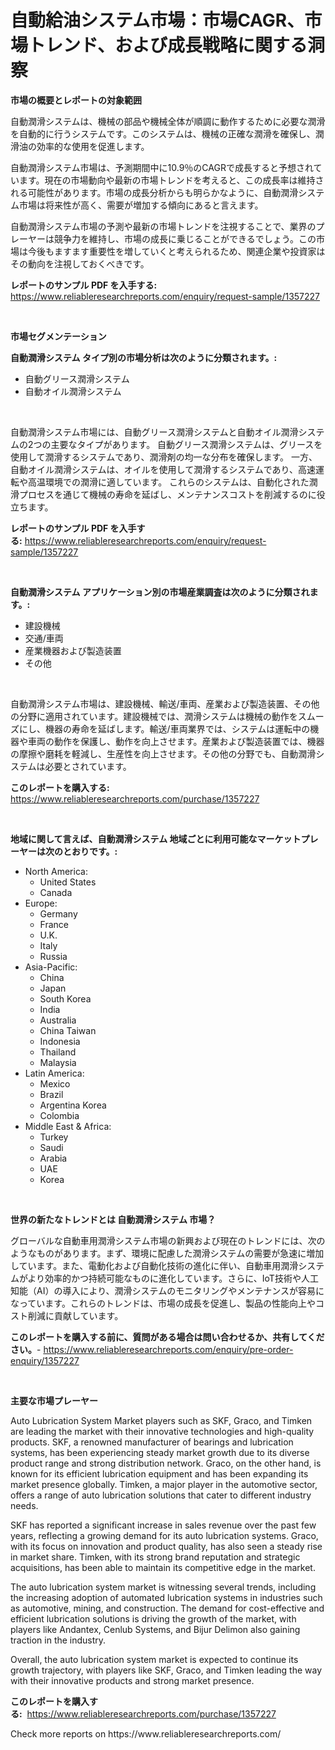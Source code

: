 <p><h1>自動給油システム市場：市場CAGR、市場トレンド、および成長戦略に関する洞察</h1></p><p><strong>市場の概要とレポートの対象範囲</strong></p>
<p><p>自動潤滑システムは、機械の部品や機械全体が順調に動作するために必要な潤滑を自動的に行うシステムです。このシステムは、機械の正確な潤滑を確保し、潤滑油の効率的な使用を促進します。</p><p>自動潤滑システム市場は、予測期間中に10.9％のCAGRで成長すると予想されています。現在の市場動向や最新の市場トレンドを考えると、この成長率は維持される可能性があります。市場の成長分析からも明らかなように、自動潤滑システム市場は将来性が高く、需要が増加する傾向にあると言えます。</p><p>自動潤滑システム市場の予測や最新の市場トレンドを注視することで、業界のプレーヤーは競争力を維持し、市場の成長に乗じることができるでしょう。この市場は今後もますます重要性を増していくと考えられるため、関連企業や投資家はその動向を注視しておくべきです。</p></p>
<p><strong>レポートのサンプル PDF を入手する:</strong> <a href="https://www.reliableresearchreports.com/enquiry/request-sample/1357227">https://www.reliableresearchreports.com/enquiry/request-sample/1357227</a></p>
<p>&nbsp;</p>
<p><strong>市場セグメンテーション</strong></p>
<p><strong>自動潤滑システム タイプ別の市場分析は次のように分類されます。:</strong></p>
<p><ul><li>自動グリース潤滑システム</li><li>自動オイル潤滑システム</li></ul></p>
<p>&nbsp;</p>
<p><p>自動潤滑システム市場には、自動グリース潤滑システムと自動オイル潤滑システムの2つの主要なタイプがあります。 自動グリース潤滑システムは、グリースを使用して潤滑するシステムであり、潤滑剤の均一な分布を確保します。 一方、自動オイル潤滑システムは、オイルを使用して潤滑するシステムであり、高速運転や高温環境での潤滑に適しています。 これらのシステムは、自動化された潤滑プロセスを通じて機械の寿命を延ばし、メンテナンスコストを削減するのに役立ちます。</p></p>
<p><strong>レポートのサンプル PDF を入手する:</strong>&nbsp;<a href="https://www.reliableresearchreports.com/enquiry/request-sample/1357227">https://www.reliableresearchreports.com/enquiry/request-sample/1357227</a></p>
<p>&nbsp;</p>
<p><strong> 自動潤滑システム アプリケーション別の市場産業調査は次のように分類されます。:</strong></p>
<p><ul><li>建設機械</li><li>交通/車両</li><li>産業機器および製造装置</li><li>その他</li></ul></p>
<p>&nbsp;</p>
<p><p>自動潤滑システム市場は、建設機械、輸送/車両、産業および製造装置、その他の分野に適用されています。建設機械では、潤滑システムは機械の動作をスムーズにし、機器の寿命を延ばします。輸送/車両業界では、システムは運転中の機器や車両の動作を保護し、動作を向上させます。産業および製造装置では、機器の摩擦や磨耗を軽減し、生産性を向上させます。その他の分野でも、自動潤滑システムは必要とされています。</p></p>
<p><strong>このレポートを購入する:</strong>&nbsp; <a href="https://www.reliableresearchreports.com/purchase/1357227">https://www.reliableresearchreports.com/purchase/1357227</a></p>
<p>&nbsp;</p>
<p><strong>地域に関して言えば、自動潤滑システム 地域ごとに利用可能なマーケットプレーヤーは次のとおりです。:</strong></p>
<p><ul>
    <li>
        North America:
        <ul>
            <li>United States</li>
            <li>Canada</li>
        </ul>
    </li>
    <li>
        Europe:
        <ul>
            <li>Germany</li>
            <li>France</li>
            <li>U.K.</li>
            <li>Italy</li>
            <li>Russia</li>
        </ul>
    </li>
    <li>
        Asia-Pacific:
        <ul>
            <li>China</li>
            <li>Japan</li>
            <li>South Korea</li>
            <li>India</li>
            <li>Australia</li>
            <li>China Taiwan</li>
            <li>Indonesia</li>
            <li>Thailand</li>
            <li>Malaysia</li>
        </ul>
    </li>
    <li>
        Latin America:
        <ul>
            <li>Mexico</li>
            <li>Brazil</li>
            <li>Argentina Korea</li>
            <li>Colombia</li>
        </ul>
    </li>
    <li>
        Middle East & Africa:
        <ul>
            <li>Turkey</li>
            <li>Saudi</li>
            <li>Arabia</li>
            <li>UAE</li>
            <li>Korea</li>
        </ul>
    </li>
    </ul></p>
<p>&nbsp;</p>
<p><strong>世界の新たなトレンドとは 自動潤滑システム 市場？</strong></p>
<p><p>グローバルな自動車用潤滑システム市場の新興および現在のトレンドには、次のようなものがあります。まず、環境に配慮した潤滑システムの需要が急速に増加しています。また、電動化および自動化技術の進化に伴い、自動車用潤滑システムがより効率的かつ持続可能なものに進化しています。さらに、IoT技術や人工知能（AI）の導入により、潤滑システムのモニタリングやメンテナンスが容易になっています。これらのトレンドは、市場の成長を促進し、製品の性能向上やコスト削減に貢献しています。</p></p>
<p><strong>このレポートを購入する前に、質問がある場合は問い合わせるか、共有してください。</strong>- <a href="https://www.reliableresearchreports.com/enquiry/pre-order-enquiry/1357227">https://www.reliableresearchreports.com/enquiry/pre-order-enquiry/1357227</a></p>
<p>&nbsp;</p>
<p><strong>主要な市場プレーヤー</strong></p>
<p><p>Auto Lubrication System Market players such as SKF, Graco, and Timken are leading the market with their innovative technologies and high-quality products. SKF, a renowned manufacturer of bearings and lubrication systems, has been experiencing steady market growth due to its diverse product range and strong distribution network. Graco, on the other hand, is known for its efficient lubrication equipment and has been expanding its market presence globally. Timken, a major player in the automotive sector, offers a range of auto lubrication solutions that cater to different industry needs.</p><p>SKF has reported a significant increase in sales revenue over the past few years, reflecting a growing demand for its auto lubrication systems. Graco, with its focus on innovation and product quality, has also seen a steady rise in market share. Timken, with its strong brand reputation and strategic acquisitions, has been able to maintain its competitive edge in the market.</p><p>The auto lubrication system market is witnessing several trends, including the increasing adoption of automated lubrication systems in industries such as automotive, mining, and construction. The demand for cost-effective and efficient lubrication solutions is driving the growth of the market, with players like Andantex, Cenlub Systems, and Bijur Delimon also gaining traction in the industry.</p><p>Overall, the auto lubrication system market is expected to continue its growth trajectory, with players like SKF, Graco, and Timken leading the way with their innovative products and strong market presence.</p></p>
<p><strong>このレポートを購入する:</strong>&nbsp;&nbsp;<a href="https://www.reliableresearchreports.com/purchase/1357227">https://www.reliableresearchreports.com/purchase/1357227</a></p>
<p>Check more reports on https://www.reliableresearchreports.com/</p>